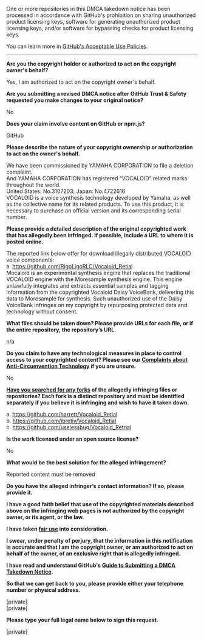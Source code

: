 One or more repositories in this DMCA takedown notice has been processed in accordance with GitHub's prohibition on sharing unauthorized product licensing keys, software for generating unauthorized product licensing keys, and/or software for bypassing checks for product licensing keys.

You can learn more in [GitHub's Acceptable Use Policies](https://docs.github.com/en/github/site-policy/github-acceptable-use-policies).

---

**Are you the copyright holder or authorized to act on the copyright owner's behalf?**

Yes, I am authorized to act on the copyright owner's behalf.

**Are you submitting a revised DMCA notice after GitHub Trust & Safety requested you make changes to your original notice?**

No

**Does your claim involve content on GitHub or npm.js?**

GitHub

**Please describe the nature of your copyright ownership or authorization to act on the owner's behalf.**

We have been commissioned by YAMAHA CORPORATION to file a deletion complaint.  
And YAMAHA CORPORATION has registered “VOCALOID” related marks throughout the world.  
United States: No.3107203; Japan: No.4722616  
VOCALOID is a voice synthesis technology developed by Yamaha, as well as the collective name for its related products. To use this product, it is necessary to purchase an official version and its corresponding serial number.

**Please provide a detailed description of the original copyrighted work that has allegedly been infringed. If possible, include a URL to where it is posted online.**

The reported link below offer for download illegally distributed VOCALOID voice components:  
a. https://github.com/RigoLigoRLC/Vocaloid_Retial  
Mocaloid is an experimental synthesis engine that replaces the traditional VOCALOID engine with the Moresample synthesis engine. This engine unlawfully integrates and extracts essential samples and tagging information from the copyrighted Vocaloid Daisy VoiceBank, delivering this data to Moresample for synthesis. Such unauthorized use of the Daisy VoiceBank infringes on my copyright by repurposing protected data and technology without consent.

**What files should be taken down? Please provide URLs for each file, or if the entire repository, the repository’s URL.**

n/a

**Do you claim to have any technological measures in place to control access to your copyrighted content? Please see our <a href="https://docs.github.com/articles/guide-to-submitting-a-dmca-takedown-notice#complaints-about-anti-circumvention-technology">Complaints about Anti-Circumvention Technology</a> if you are unsure.**

No

**<a href="https://docs.github.com/articles/dmca-takedown-policy#b-what-about-forks-or-whats-a-fork">Have you searched for any forks</a> of the allegedly infringing files or repositories? Each fork is a distinct repository and must be identified separately if you believe it is infringing and wish to have it taken down.**

a. https://github.com/harrett/Vocaloid_Retial  
b. https://github.com/ibretiv/Vocaloid_Retial  
c. https://github.com/uselessbug/Vocaloid_Retrial  

**Is the work licensed under an open source license?**

No

**What would be the best solution for the alleged infringement?**

Reported content must be removed

**Do you have the alleged infringer’s contact information? If so, please provide it.**

**I have a good faith belief that use of the copyrighted materials described above on the infringing web pages is not authorized by the copyright owner, or its agent, or the law.**

**I have taken <a href="https://www.lumendatabase.org/topics/22">fair use</a> into consideration.**

**I swear, under penalty of perjury, that the information in this notification is accurate and that I am the copyright owner, or am authorized to act on behalf of the owner, of an exclusive right that is allegedly infringed.**

**I have read and understand GitHub's <a href="https://docs.github.com/articles/guide-to-submitting-a-dmca-takedown-notice/">Guide to Submitting a DMCA Takedown Notice</a>.**

**So that we can get back to you, please provide either your telephone number or physical address.**

[private]  
[private]  

**Please type your full legal name below to sign this request.**

[private]  

